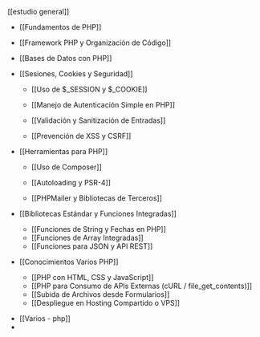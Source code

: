 [[estudio general]]
- [[Fundamentos de PHP]]
- [[Framework PHP y Organización de Código]]
- [[Bases de Datos con PHP]]
        
- [[Sesiones, Cookies y Seguridad]]
    
    - [[Uso de $_SESSION y $_COOKIE]]
        
    - [[Manejo de Autenticación Simple en PHP]]
        
    - [[Validación y Sanitización de Entradas]]
        
    - [[Prevención de XSS y CSRF]]
        
- [[Herramientas para PHP]]
    
    - [[Uso de Composer]]
        
    - [[Autoloading y PSR-4]]
        
    - [[PHPMailer y Bibliotecas de Terceros]]
        
- [[Bibliotecas Estándar y Funciones Integradas]]
    - [[Funciones de String y Fechas en PHP]]
    - [[Funciones de Array Integradas]]
    - [[Funciones para JSON y API REST]]
- [[Conocimientos Varios PHP]]
    - [[PHP con HTML, CSS y JavaScript]]
    - [[PHP para Consumo de APIs Externas (cURL / file_get_contents)]]
    - [[Subida de Archivos desde Formularios]]
    - [[Despliegue en Hosting Compartido o VPS]]
+ [[Varios - php]]
+ 
